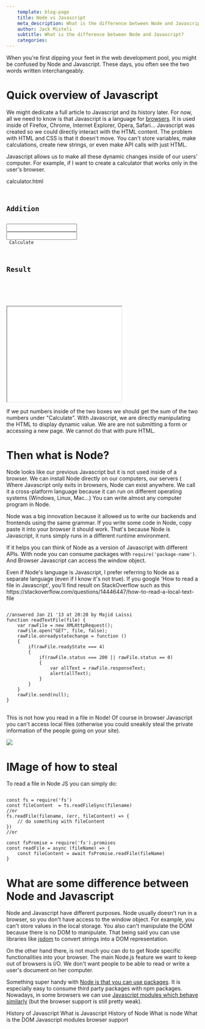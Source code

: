 ```yaml
---
	template: blog-page
	title: Node vs Javascript
	meta_description: What is the difference between Node and Javascript?
	author: Jack Misteli
	subtitle: What is the difference between Node and Javascript?
	categories:
---
```

 
<p class='prelude'>When you're first dipping your feet in the web development pool, you might be confused by Node and Javascript. These days, you often see the two words written interchangeably. </p>

<h1>Quick overview of Javascript</h1>
<p>We might dedicate a full article to Javascript and its history later. For now, all we need to know is that Javascript is a language for <a href="/web-development/what-is-a-browser/index.html"> browsers</a>. It is used inside of Firefox, Chrome, Internet Explorer, Opera, Safari... Javascript was created so we could directly interact with the HTML content. The problem with HTML and CSS is that it doesn't move. You can't store variables, make calculations, create new strings, or even make API calls with just HTML. </p>

<p>Javascript allows us to make all these dynamic changes inside of our users' computer. For example, if I want to create a calculator that works only in the user's browser. </p>

<p class='module-name'>calculator.html</p>
<pre><code>
<h2>Addition</h2>
<input type='text' id='number-a'/>
<input type='text' id='number-b'/>
<div id='calculate-button'> Calculate</div>

<h2>Result</h2>
<div id='result'></div>
<!-- This script contains the javascript-->
<script>
document.getElementById('calculate-button').onclick = function () {
	// valA stores the value in the first input box
	// valB stores the value in the second input box
	var valA = document.getElementById('number-a').value
	var valB = document.getElementById('number-b').value
	document.getElementById('result').innerHTML = Number(valA) + Number(valB)
}
</script>
</code></pre>

<iframe class='example-container' src="./calculator.html" style="height: 250px"></iframe>

<p>If we put numbers inside of the two boxes we should get the sum of the two numbers under "Calculate". With Javascript, we are directly manipulating the HTML to display dynamic value. We are are not submitting a form or accessing a new page. We cannot do that with pure HTML.</p>

<h1>Then what is Node?</h1>

<p>Node looks like our previous Javascript but it is not used inside of a browser. We can install Node directly on our computers, our servers ( Where Javascript only exits in browsers, Node can exist anywhere. We call it a cross-platform language because it can run on different operating systems (Windows, Linux, Mac...) You can write almost any computer program in Node.</p>

<p>Node was a big innovation because it allowed us to write our backends and frontends using the same grammar. If you write some code in Node, copy paste it into your browser it should work. That's because Node is Javascript, it runs simply runs in a different runtime environment. </p> 

<p class='tip'>If it helps you can think of Node as a version of Javascript with different APIs. With node you can consume packages with <code>require('package-name')</code>. And Browser Javascript can access the window object.</p>

<p>Even if Node's language is Javascript, I prefer referring to Node as a separate language (even if I know it's not true). If you google 'How to read a file in Javascript', you'll find result on StackOverflow such as this https://stackoverflow.com/questions/14446447/how-to-read-a-local-text-file</p>

<pre>
<code>
//answered Jan 21 '13 at 20:20 by Majid Laissi
function readTextFile(file) {
    var rawFile = new XMLHttpRequest();
    rawFile.open("GET", file, false);
    rawFile.onreadystatechange = function ()
    {
        if(rawFile.readyState === 4)
        {
            if(rawFile.status === 200 || rawFile.status == 0)
            {
                var allText = rawFile.responseText;
                alert(allText);
            }
        }
    }
    rawFile.send(null);
}
</code>
</pre>
<p>This is not how you read in a file in Node! Of course in browser Javascript you can't access local files (otherwise you could sneakily steal the private information of the people going on your site). </p>

<img class='my-art' src='/assets/images/my-art/world_where_browsers_can_read_files.jpg'/>

<h1> IMage of how to steal</h1>

<p>To read a file in Node JS you can simply do: </p>

<pre><code>
const fs = require('fs')
const fileContent  = fs.readFileSync(filename)
//or 
fs.readFile(filename, (err, fileContent) => {
	// do something with fileContent
})
//or 

const fsPromise = require('fs').promises
const readFile = async (fileName) => {
	const fileContent = await fsPromise.readFile(fileName)
}
</code></pre>

<h1>What are some difference between Node and Javascript</h1>

<p>Node and Javascript have different purposes. Node usually doesn't run in a browser, so you don't have access to the window object. For example, you can't store values in the local storage. You also can't manipulate the DOM because there is no DOM to manipulate. That being said you can use libraries like <a href="https://github.com/jsdom/jsdom">jsdom</a> to convert strings into  a DOM representation.</p>

<p>On the other hand there, is not much you can do to get Node specific functionalities into your browser. The main Node.js feature we want to keep out of browsers is I/O. We don't want people to be able to read or write a user's document on her computer.</p> 

<p class='information'>Something super handy with <a href="node/node-packages/index.html">Node is that you can use packages</a>. It is especially easy to consume third party packages with npm packages. Nowadays, in some browsers we can use <a href="https://developer.mozilla.org/en-US/docs/Web/JavaScript/Guide/Modules">Javascript modules which behave similarly</a> (but the browser support is still pretty weak). </p>

<p class='parting-thoughts'></p>
<requirements>
History of Javascript
What is Javascript
History of Node
What is node
What is the DOM
Javascript modules
browser support
</requirements>

